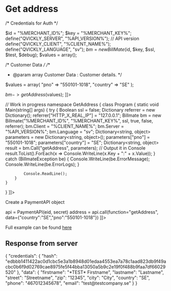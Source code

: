 # Get address

<tabs>
  <tab title="%code-json%">
<code-block lang="JSON">
<![CDATA[
{
    "credentials": {
        "id": "%MERCHANT_ID%",
        "hash": "d12fffb30cc76ebf7ba5c5bc496188cea46c1cf09ebaa4421391f9571bd4df6920223222e87b6bf0dcb7fa8867410851e148f84f9dec6d94b1fddf9f66dc1307",
        "version": "%API_VERSION%",
        "client": "%CLIENT_NAME%",
        "language": "sv",
        "time": "1417004339.9291"
    },
    "data": {
        "pno": "550101-1018",
        "country": "SE"
    },
    "function": "getAddress"
}
]]>
</code-block>
  </tab>


  <tab title="%code-phplegacy%">
<code-block lang="PHP">
<![CDATA[
<?php
$test = true;
$ssl = true;
$debug = false;

/* Credentials for Auth */

$id = "%MERCHANT_ID%";
$key = "%MERCHANT_KEY%";
define("QVICKLY_SERVER", "%API_VERSION%"); // API version
define("QVICKLY_CLIENT", "%CLIENT_NAME%");
define("QVICKLY_LANGUAGE", "sv");
$bm = new BillMate($id, $key, $ssl, $test, $debug);
$values = array();

/* Customer Data */
/**
* @param array Customer Data : Customer details.
  */

$values = array(
    "pno" => "550101-1018",
    "country" => "SE"
);

$bm->getAddress($values);
]]>
</code-block>
  </tab>


  <tab title="%code-php%">
<code-block lang="PHP">
// Work in progress
</code-block>
  </tab>


  <tab title="%code-csharp%">
<code-block lang="c#">
<![CDATA[
using System;
using System.Collections.Generic;
using System.Linq;
using System.Text;
using BillmateAPI;

namespace GetAddress
{
    class Program
    {
        static void Main(string[] args)
        {
            try
            {
                Boolean ssl = false;
                Dictionary referrer = new Dictionary();
                referrer["HTTP_X_REAL_IP"] = "127.0.0.1";
                Billmate bm = new Billmate("%MERCHANT_ID%", "%MERCHANT_KEY%", ssl, true, false, referrer);
                bm.Client = "%CLIENT_NAME%";
                bm.Server = "%API_VERSION%";
                bm.Language = "sv";
                Dictionary<string, object> parameters = new Dictionary<string, object>();
                parameters["pno"] = "550101-1018";
                parameters["country"] = "SE";
                Dictionary<string, object> result = bm.Call("getAddress", parameters);
                // Output it in Console
                result.ToList().ForEach(x => Console.WriteLine(x.Key + ":" + x.Value));
            }
            catch (BillmateException be)
            {
                Console.WriteLine(be.ErrorMessage);
                Console.WriteLine(be.ErrorLogs);
            }

            Console.ReadLine();
        }
    }
}
]]>
</code-block>
  </tab>


  <tab title="%code-python%">
<code-block lang="Python">
<![CDATA[
from PaymentAPI import PaymentAPI

# Create a PaymentAPI object
api = PaymentAPI(eid, secret)
address = api.call(function="getAddress", data={"country":"SE","pno":"550101-1018"})
]]>
</code-block>

Full example can be found [here](https://github.com/Billmate/QvicklyAPISamples/blob/main/Python/examples/PaymentAPI/getAddress.py)

  </tab>
</tabs>

## Response from server
<code-block lang="json">
{
    "credentials": {
        "hash": "edbbb1411422ac0d1cbc5e3a1b8948d01edaa4553ea7a78c1aad823db9f49acbc0b6f9d02769cae8975fe5f44bba13050a5b9c2e19f0f488b9faa7df66029520"
    },
    "data": {
        "firstname": "*TEST* Firstname",
        "lastname": "Lastname",
        "street": "Streetname",
        "zip": "12345",
        "city": "City",
        "country": "SE",
        "phone": "467012345678",
        "email": "test@testcompany.se"
    }
}
</code-block>

<include from="Snippets-Examples.md" element-id="snippet-footer"></include>